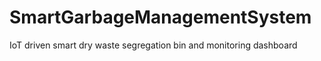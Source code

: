 # SmartGarbageManagementSystem
IoT driven smart dry waste segregation bin and monitoring dashboard 
